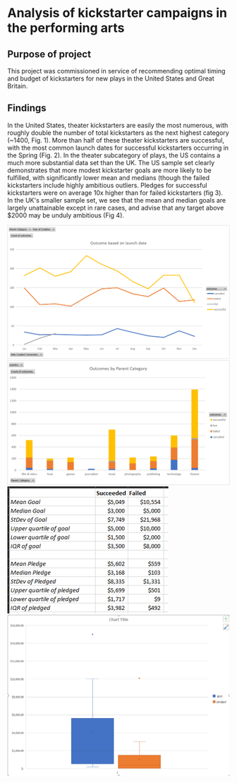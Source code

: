 # Analysis of kickstarter campaigns in the performing arts

## Purpose of project

  This project was commissioned in service of recommending optimal timing and budget of kickstarters for new plays in the United States and Great Britain.

## Findings

  In the United States, theater kickstarters are easily the most numerous, with roughly double the number of total kickstarters as the next highest category (~1400, Fig. 1).  More than half of these theater kickstarters are successful, with the most common launch dates for successful kickstarters occurring in the Spring (Fig. 2). In the theater subcategory of plays, the US contains a much more substantial data set than the UK.  The US sample set clearly demonstrates that more modest kickstarter goals are more likely to be fulfilled, with significantly lower mean and medians (though the failed kickstarters include highly ambitious outliers.  Pledges for successful kickstarters were on average 10x higher than for failed kickstarters (fig 3).  In the UK's smaller sample set, we see that the mean and median goals are largely unattainable except in rare cases, and advise that any target above $2000 may be unduly ambitious (Fig 4). 

![OutcomesByLaunchDate](OutcomesByLaunchDate.png)
![OutcomesByParentCategory](OutcomesByParentCategory.png)
![USKickStarterStats](USKickstarterStats.png)
![UKKickstarterStats](UKKickstarterStats.png)
